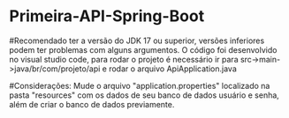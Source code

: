 # Primeira-API-Spring-Boot

#Recomendado ter a versão do JDK 17 ou superior, versões inferiores podem ter problemas com alguns argumentos. O código foi desenvolvido no visual studio code, para rodar o projeto é necessário ir para src->main->java/br/com/projeto/api e rodar o arquivo ApiApplication.java 

#Considerações:
Mude o arquivo "application.properties" localizado na pasta "resources" com os dados de seu banco de dados usuário e senha, além de criar o banco de dados previamente. 
